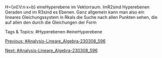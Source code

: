 H={x∈V:n·x=b}
eineHyperebene im Vektorraum.
ImR2sind Hyperebenen Geraden und im R3sind es Ebenen. Ganz allgemein kann man also ein lineares
Gleichungssystem in Rkals die Suche nach allen Punkten sehen, die auf allen den durch die Gleichungen
der Form

   Tags & Topics:
   #Hyperebenen
   #eineHyperebene

[Previous: #Analysis-Lineare_Algebra-230308_596](Analysis-Lineare_Algebra-230308_596.md)

[Next: #Analysis-Lineare_Algebra-230308_596](Analysis-Lineare_Algebra-230308_596.md)